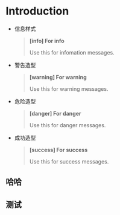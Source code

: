# Introduction

- 信息样式

  > **[info] For info**
  >
  > Use this for infomation messages.

- 警告造型

  > **[warning] For warning**
  >
  > Use this for warning messages.

- 危险造型

  > **[danger] For danger**
  >
  > Use this for danger messages.

- 成功造型

  > **[success] For success**
  >
  > Use this for success messages.

## 哈哈

## 测试


